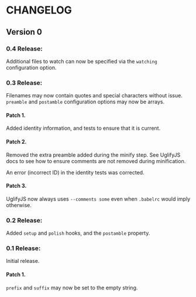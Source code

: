 #  CHANGELOG  #

##  Version 0  ##

###  0.4 Release:

Additional files to watch can now be specified via the `watching`
  configuration option.

###  0.3 Release:

Filenames may now contain quotes and special characters without issue.
`preamble` and `postamble` configuration options may now be arrays.

####  Patch 1.

Added identity information, and tests to ensure that it is current.

####  Patch 2.

Removed the extra preamble added during the minify step.
See UglifyJS docs to see how to ensure comments are not removed during
  minification.

An error (incorrect ID) in the identity tests was corrected.

####  Patch 3.

UglifyJS now always uses `--comments some` even when `.babelrc` would
  imply otherwise.

###  0.2 Release:

Added `setup` and `polish` hooks, and the `postamble` property.

###  0.1 Release:

Initial release.

####  Patch 1.

`prefix` and `suffix` may now be set to the empty string.
